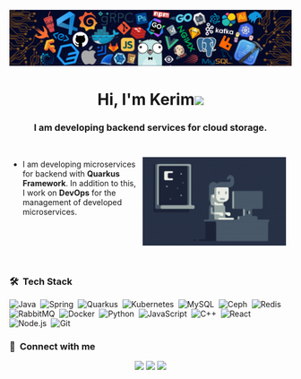 ![Github Banner](https://raw.githubusercontent.com/KevinPatel04/KevinPatel04/master/header.png)

<h1 align="center">Hi, I'm Kerim<img width="30px" src="https://raw.githubusercontent.com/iampavangandhi/iampavangandhi/master/gifs/Hi.gif"></h1>

<h3 font-size="20" align="center">I am developing backend services for cloud storage.</h3>
<br>

<img align="right" style="width:16rem; margin:10px;height:auto" src="https://raw.githubusercontent.com/AVS1508/AVS1508/master/assets/Night-Coding.gif"/>

- I am developing microservices for backend with **Quarkus Framework**. In addition to this, I work on **DevOps** for the management of developed microservices.

<br><br><br><br>

### 🛠 &nbsp;Tech Stack

![Java](https://img.shields.io/badge/-Java-05122A?style=flat&logo=Java&logoColor=FFA518)&nbsp;
![Spring](https://img.shields.io/badge/Spring-05122A?style=flat&logo=spring&logoColor=green)&nbsp;
![Quarkus](https://img.shields.io/badge/Quarkus-05122A?style=flat&logo=quarkus&logoColor=blue)&nbsp;
![Kubernetes](https://img.shields.io/badge/Kubernetes-05122A?style=flat&logo=kubernetes&logoColor=blue)&nbsp;
![MySQL](https://img.shields.io/badge/-MySQL-05122A?style=flat&logo=mysql&logoColor=4479A1)&nbsp;
![Ceph](https://img.shields.io/badge/-Ceph-05122A?style=flat&logo=ceph&logoColor=red)&nbsp;
![Redis](https://img.shields.io/badge/-Redis-05122A?style=flat&logo=redis&logoColor=red)&nbsp;
![RabbitMQ](https://img.shields.io/badge/-RabbitMQ-05122A?style=flat&logo=rabbitmq&logoColor=orange)&nbsp;
![Docker](https://img.shields.io/badge/Docker-05122A?style=flat&logo=docker&logoColor=blue)&nbsp;
![Python](https://img.shields.io/badge/-Python-05122A?style=flat&logo=python)&nbsp;
![JavaScript](https://img.shields.io/badge/-JavaScript-05122A?style=flat&logo=javascript)&nbsp;
![C++](https://img.shields.io/badge/-C++-05122A?style=flat&logo=C%2B%2B&logoColor=00599C)&nbsp;
![React](https://img.shields.io/badge/-React-05122A?style=flat&logo=react)&nbsp;
![Node.js](https://img.shields.io/badge/-Node.js-05122A?style=flat&logo=node.js)&nbsp;
![Git](https://img.shields.io/badge/-Git-05122A?style=flat&logo=git)&nbsp;

### 🔗 &nbsp;Connect with me

<div>
<p align="center">
<a href = "https://www.linkedin.com/in/abdulkerim-aksak/"><img src="https://img.icons8.com/fluent/48/000000/linkedin.png"/></a>
<a href = "https://twitter.com/kerim_aksak"><img src="https://img.icons8.com/fluent/48/000000/twitter.png"/></a>
<a href = "https://www.instagram.com/kerim.aksak/"><img src="https://img.icons8.com/fluent/48/000000/instagram-new.png"/></a>
</p>
</div>
